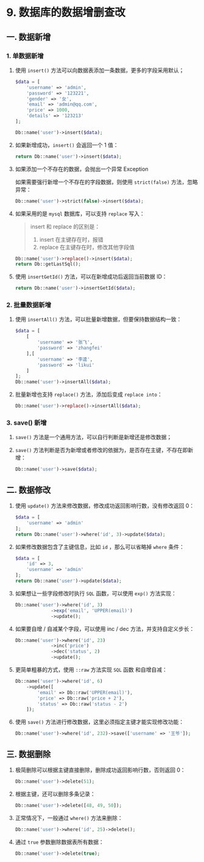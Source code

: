 # 9. 数据库的数据增删查改

## 一. 数据新增

### 1. 单数据新增

1. 使用 `insert()` 方法可以向数据表添加一条数据，更多的字段采用默认；

   ```php
   $data = [
       'username' => 'admin',
       'password' => '123221',
       'gender' => '女',
       'email' => 'admin@qq.com',
       'price' => 1000,
       'details' => '123213'
   ];
   
   Db::name('user')->insert($data);
   ```

2. 如果新增成功，`insert()` 会返回一个 1 值：

   ```php
   return Db::name('user')->insert($data);
   ```

3. 如果添加一个不存在的数据，会抛出一个异常 Exception

   如果需要强行新增一个不存在的字段数据，则使用 `strict(false)` 方法，忽略异常：

   ```php
   Db::name('user')->strict(false)->insert($data);
   ```

4. 如果采用的是 `mysql` 数据库，可以支持 `replace` 写入：

   > insert 和 replace 的区别是：
   >
   > 1. insert 在主键存在时，报错
   > 2. replace 在主键存在时，修改其他字段值

   ```php
   Db::name('user')->replace()->insert($data);
   return Db::getLastSql();
   ```

5. 使用 `insertGetId()` 方法，可以在新增成功后返回当前数据 ID：

   ```php
   return Db::name('user')->insertGetId($data);
   ```

### 2. 批量数据新增

1. 使用 `insertAll()` 方法，可以批量新增数据，但要保持数据结构一致：

   ```php
   $data = [
       [
           'username' => '张飞',
           'password' => 'zhangfei'
       ],[
           'username' => '李逵',
           'password' => 'likui'
       ]
   ];
   Db::name('user')->insertAll($data);
   ```

2. 批量新增也支持 `replace()` 方法，添加后变成 `replace into`：

   ```php
   Db::name('user')->replace()->insertAll($data);
   ```

### 3. save() 新增

1. `save()` 方法是一个通用方法，可以自行判断是新增还是修改数据；

2. `save()` 方法判断是否为新增或者修改的依据为，是否存在主键，不存在即新增：

   ```php
   Db::name('user')->save($data);
   ```

## 二. 数据修改

1. 使用 `update()` 方法来修改数据，修改成功返回影响行数，没有修改返回 0：

   ```php
   $data = [
       'username' => 'admin'
   ];
   return Db::name('user')->where('id', 3)->update($data);
   ```

2. 如果修改数据包含了主键信息，比如 `id` ，那么可以省略掉 `where` 条件：

   ```php
   $data = [
       'id' => 3,
       'username' => 'admin'
   ];
   return Db::name('user')->update($data);
   ```

3. 如果想让一些字段修改时执行 `SQL` 函数，可以使用 `exp()` 方法实现：

   ```php
   Db::name('user')->where('id', 3)
       			->exp('email', 'UPPER(email)')
       			->update();
   ```

4. 如果要自增 / 自减某个字段，可以使用 inc / dec 方法，并支持自定义步长：

   ```php
   Db::name('user')->where('id', 23)
       			->inc('price')
       			->dec('status', 2)
       			->update();
   ```

5. 更简单粗暴的方式，使用 `::raw` 方法实现 `SQL` 函数 和自增自减：

   ```php
   Db::name('user')->where('id', 6)
       ->update([
           'email' => Db::raw('UPPER(email)'),
           'price' => Db::raw('price + 2'),
           'status' => Db::raw('status - 2')
       ]);
   ```

6. 使用 `save()` 方法进行修改数据，这里必须指定主键才能实现修改功能：

   ```php
   Db::name('user')->where('id', 232)->save(['username' => '王爷']);
   ```

## 三. 数据删除

1. 极简删除可以根据主键直接删除，删除成功返回影响行数，否则返回 0：

   ```php
   Db::name('user')->delete(51);
   ```

2. 根据主键，还可以删除多条记录：

   ```php
   Db::name('user')->delete([48, 49, 50]);
   ```

3. 正常情况下，一般通过 `where()` 方法来删除：

   ```php
   Db::name('user')->where('id', 25)->delete();
   ```

4. 通过 `true` 参数删除数据表所有数据：

   ```php
   Db::name('user')->delete(true);
   ```

   
